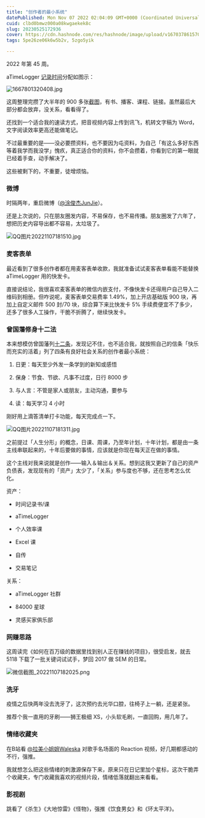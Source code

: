 ```yaml
---
title: "创作者的最小系统"
datePublished: Mon Nov 07 2022 02:04:09 GMT+0000 (Coordinated Universal Time)
cuid: clbd0bmwz000a08kwgaekek8c
slug: 20230525172936
cover: https://cdn.hashnode.com/res/hashnode/image/upload/v1670378615701/RJtWjpHUR.jpg
tags: 5pe26ze06k6w5b2v, 5zgo5yik

---
```


2022 年第 45 周。

aTimeLogger [记录时间](https://mp.weixin.qq.com/s?__biz=MzI3MzU5MDA1OQ==&mid=2247485032&idx=1&sn=acb21dab9e80298f57f65f3a9ea3a1c7&chksm=eb21b42cdc563d3a565d6c98ad7010303e68799b4f29c829a6c1fd89ff190878ddb44f22a899&scene=21#wechat_redirect)分配如图示：

![1667801320408.jpg](https://i.typlog.com/tjj/8330979571_295832.jpg)

这周整理完攒了大半年的 900 多张[截图](https://weibo.com/5262225303/MdF9prfUC)，有书、播客、课程、链接。虽然最后大部分都会放弃，没关系，看看得了。

还找到一个适合我的速读方式，把音视频内容上传到讯飞，机转文字稿为 Word，文字阅读效率更高还能做笔记。

不过最重要的是——没必要攒资料，也不要因为屯资料，为自己「有这么多好东西等着我学而我没学」愧疚，真正适合你的资料，你不会攒着，你看到它的第一眼就已经着手查，动手解决了。

这些被剩下的，不重要，徒增烦恼。

### 微博

时隔两年，重启微博（[@涂俊杰JunJie](https://weibo.com/u/5262225303)）。

还是上次说的，只在朋友圈发内容，不易保存，也不易传播。朋友圈发了六年了，想把历史内容导出都不容易，太垃圾了。

![QQ图片20221107181510.jpg](https://i.typlog.com/tjj/8330978954_795948.jpg)

### 麦客表单

最近看到了很多创作者都在用麦客表单收款，我就准备试试麦客表单看能不能替换 aTimeLogger 用的快发卡。

直接说结论，我很喜欢麦客表单的微信内嵌支付，不像快发卡还得用户自己导入二维码到相册。但咋说呢，麦客表单交易费率 1.49%，加上开店基础版 900 块，再加上自定义邮件 500 封/70 块，综合算下来比快发卡 5% 手续费便宜不了多少，还多了很多人工操作，干脆不折腾了，继续快发卡。

### 曾国藩修身十二法

本来想模仿曾国藩列[十二条](https://book.douban.com/review/9878153/)，发现记不住，也不适合我，就按照自己的信条「快乐而充实的活着」列了四条有良好社会关系的创作者最小系统：

1.  日更：每天至少外发一条学到的新知或感悟
    
2.  保身：节食、节欲、凡事不过度，日行 8000 步
    
3.  与人言：不管是家人或朋友，主动沟通，要参与
    
4.  读：每天学习 4 小时
    

刚好用上滴答清单打卡功能，每天完成点一下。

![QQ图片20221107181311.jpg](https://i.typlog.com/tjj/8330979402_015629.jpg)

之前提过「人生分形」的概念，日课、周课，乃至年计划，十年计划，都是由一条主线串联起来的，十年后要做的事情，应该就是你现在每天正在做的事情。

这个主线对我来说就是创作——输入＆输出＆关系。想到这我又更新了自己的资产负债表，发现现有的「资产」太少了，「关系」参与度也不够，还在思考怎么优化。

资产：

*   时间记录书/课
    
*   aTimeLogger
    
*   个人效率课
    
*   Excel 课
    
*   自传
    
*   交易笔记
    

关系：

*   aTimeLogger 社群
    
*   84000 星球
    
*   灵感买家俱乐部
    

### 网赚思路

这周读完《如何在百万级的数据里找到别人正在赚钱的项目》，很受启发，就去 5118 下载了一批关键词试试手，梦回 2017 做 SEM 的日常。

![微信截图_20221107182025.png](https://i.typlog.com/tjj/8330979333_937785.png)

### 洗牙

疫情之后快两年没去洗牙了，这次预约去光华口腔，往椅子上一躺，还是紧张。

推荐个我一直用的牙刷——狮王极细 XS，小头软毛刷，一直回购，用几年了。

### 情绪收藏夹

在B站看 [@拉美小姐姐Waleska](https://space.bilibili.com/1023951201) 对歌手名场面的 Reaction 视频，好几期都感动的不行，强推。

我就想怎么把这些情绪的刺激源保存下来，原来只在日记里加个星标，这次干脆弄个收藏夹，专门收藏我喜欢的视频片段，情绪低落就翻出来看看。

### 影视剧

跳看了《杀生》《大地惊雷》《怪物》，强推《饮食男女》和《环太平洋》。